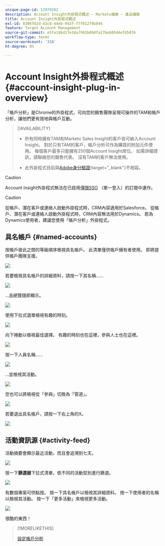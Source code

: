 ```yaml
---
unique-page-id: 12979282
description: Account Insight外掛程式概述 — Marketo檔案 — 產品檔案
title: Account Insight外掛程式概述
exl-id: 0306f82d-43c8-44eb-943f-f7f01279b844
feature: Target Account Management
source-git-commit: e5fe19bd17e3da7991b09dfa17beb05d4efd58f6
workflow-type: tm+mt
source-wordcount: '318'
ht-degree: 0%

---
```


# Account Insight外掛程式概述 {#account-insight-plug-in-overview}

「帳戶分析」是Chrome的外掛程式，可向您的銷售團隊呈現可操作的TAM和帳戶分析，讓他們更有效地與帳戶互動。

>[!AVAILABILITY]
>
>* 所有同時擁有TAM和Marketo Sales Insight的客戶皆可納入Account Insight。 對於只有TAM的客戶，帳戶分析可作為購買的附加元件使用。 每個客戶最多只能擁有250個Account Insight席位。 如需詳細資訊，請聯絡您的銷售代表。 沒有TAM的客戶無法使用。
>
>* 此外掛程式目前與[Adobe身分驗證](/help/marketo/product-docs/administration/marketo-with-adobe-identity/adobe-identity-management-overview.md){target="_blank"}不相容。

>[!CAUTION]
>
>Account Insight外掛程式無法在已啟用[僅限SSO](/help/marketo/product-docs/administration/additional-integrations/restrict-user-login-to-sso-only.md) （單一登入）的訂閱中運作。

>[!CAUTION]
>
>從帳戶、潛在客戶或連絡人啟動外掛程式時，CRM內容適用於Salesforce。 從帳戶、潛在客戶或連絡人啟動外掛程式時，CRM內容無法用於Dynamics。 若為Dynamics使用者，建議您使用「帳戶分析」外掛程式。

## 具名帳戶 {#named-accounts}

按帳戶彼此之間的等級順序檢視具名帳戶。 此清單僅供帳戶擁有者使用。 即將提供帳戶團隊支援。

![](assets/na1.png)

若要檢視具名帳戶的詳細資料，請按一下其名稱……

![](assets/na3.png)

...且總覽隨即顯示。

![](assets/na4.png)

使用下拉式選單檢視有趣的時刻。

![](assets/na5.png)

向下捲動以檢視最佳選擇。 有趣的時刻也在這裡，參與人士也在這裡。

![](assets/na6.png)

按一下人員名稱……

![](assets/na7.png)

...並檢視其活動。

![](assets/na8.png)

您也可以將檢視從「參與」切換為「管道」。

![](assets/na9.png)

若要退出具名帳戶，請按一下右上角的X。

![](assets/na10.png)

## 活動資訊源 {#activity-feed}

活動摘要會顯示最近活動，而且會追溯到七天。

![](assets/af1.png)

按一下&#x200B;**篩選器**&#x200B;下拉式清單，依不同的活動型別進行篩選。

![](assets/af2.png)

有數個專案可供點按。 按一下具名帳戶以檢視其詳細資料。 按一下使用者的名稱以檢視其活動。 按一下「更多活動」來檢視更多活動。

![](assets/af3.png)

很酷的東西！

>[!MORELIKETHIS]
>
>[設定帳戶分析](/help/marketo/product-docs/target-account-management/setup-tam/set-up-account-insight.md)
